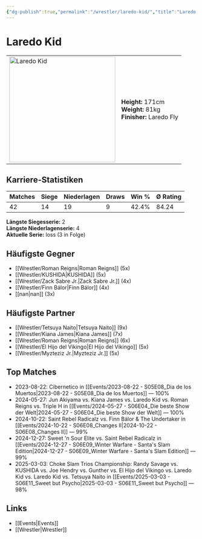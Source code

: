 ```yaml
---
{"dg-publish":true,"permalink":"/wrestler/laredo-kid/","title":"Laredo Kid","tags":["wrestler"],"noteIcon":""}
---
```



# Laredo Kid

<table>
        <tr>
        <td><img src="https://github.com/CptSpaulding1980/choke-slam-wrestling/releases/download/images/Laredo_Kid.png" width="280" alt="Laredo Kid"></td>
        <td>
        <b>Height:</b> 171cm<br>
        <b>Weight:</b> 81kg<br>
        <b>Finisher:</b> Laredo Fly<br>
        </td>
        </tr>
        </table>
        
## Karriere-Statistiken

| Matches | Siege | Niederlagen | Draws | Win % | Ø Rating |
|---------|-------|-------------|-------|-------|-----------|
| 42 | 14 | 19 | 9 | 42.4% | 84.24 |

**Längste Siegesserie:** 2<br>**Längste Niederlagenserie:** 4<br>**Aktuelle Serie:** loss (3 in Folge)


## Häufigste Gegner
- [[Wrestler/Roman Reigns\|Roman Reigns]] (5x)
- [[Wrestler/KUSHIDA\|KUSHIDA]] (5x)
- [[Wrestler/Zack Sabre Jr.\|Zack Sabre Jr.]] (4x)
- [[Wrestler/Finn Bálor\|Finn Bálor]] (4x)
- [[nan\|nan]] (3x)

## Häufigste Partner
- [[Wrestler/Tetsuya Naito\|Tetsuya Naito]] (9x)
- [[Wrestler/Kiana James\|Kiana James]] (7x)
- [[Wrestler/Roman Reigns\|Roman Reigns]] (6x)
- [[Wrestler/El Hijo del Vikingo\|El Hijo del Vikingo]] (5x)
- [[Wrestler/Myzteziz Jr.\|Myzteziz Jr.]] (5x)

## Top Matches
- 2023-08-22: Cibernetico in [[Events/2023-08-22 - S05E08_Dia de los Muertos\|2023-08-22 - S05E08_Dia de los Muertos]] — 100%
- 2024-05-27: Jun Akiyama vs. Kiana James vs. Laredo Kid vs. Roman Reigns vs. Triple H in [[Events/2024-05-27 - S06E04_Die beste Show der Welt\|2024-05-27 - S06E04_Die beste Show der Welt]] — 100%
- 2024-10-22: Saint Rebel Radicalz vs. Finn Bálor & The Undertaker in [[Events/2024-10-22 - S06E08_Changes II\|2024-10-22 - S06E08_Changes II]] — 99%
- 2024-12-27: Sweet 'n Sour Elite vs. Saint Rebel Radicalz in [[Events/2024-12-27 - S06E09_Winter Warfare - Santa's Slam Edition\|2024-12-27 - S06E09_Winter Warfare - Santa's Slam Edition]] — 99%
- 2025-03-03: Choke Slam Trios Championship: Randy Savage vs. KUSHIDA vs. Joe Hendry vs. Gunther vs. El Hijo del Vikingo vs. Laredo Kid vs. Laredo Kid vs. Tetsuya Naito in [[Events/2025-03-03 - S06E11_Sweet but Psycho\|2025-03-03 - S06E11_Sweet but Psycho]] — 98%

## Links
- [[Events\|Events]]
- [[Wrestler\|Wrestler]]
